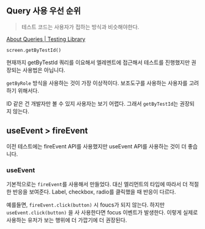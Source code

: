 ## Query 사용 우선 순위

> 테스트 코드는 사용자가 접하는 방식과 비슷해야한다.
> 

[About Queries | Testing Library](https://testing-library.com/docs/queries/about/#priority)

`screen.getByTestId()`

현재까지 getByTestId 쿼리를 이요해서 엘레멘트에 접근해서 테스트를 진행했지만 권장되는 사용법은 아닙니다.

 `getByRole` 방식을 사용하는 것이 가장 이상적이다. 보조도구를 사용하는 사용자를 고려하기 위해서다.

ID 같은 건 개발자만 볼 수 있지 사용자는 보기 어렵다. 그래서 `getByTestId`는 권장되지 않는다.

## useEvent > fireEvent

이전 테스트에는 fireEvent API를 사용했지만 useEvent API를 사용하는 것이 더 좋습니다.

### useEvent

기본적으로는 `fireEvent`를 사용해서 만들었다. 대신 엘리먼트의 타입에 따라서 더 적절한 반응을 보여준다. Label, checkbox, radio를 클릭했을 때 반응이 다르다.

예를들면, `fireEvent.click(button)` 시 foucs가 되지 않는다. 하지만 `useEvent.click(button)` 을 사 사용한다면 focus 이벤트가 발생한다. 이렇게 실제로 사용하는 유저가 보는 행위에 더 가깝기에 더 권장된다.